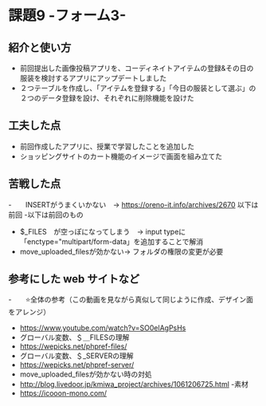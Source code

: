 # 課題9 -フォーム3-

## 紹介と使い方
  - 前回提出した画像投稿アプリを、コーディネイトアイテムの登録&その日の服装を検討するアプリにアップデートしました
  - ２つテーブルを作成し、「アイテムを登録する」「今日の服装として選ぶ」の２つのデータ登録を設け、それぞれに削除機能を設けた

## 工夫した点
  - 前回作成したアプリに、授業で学習したことを追加した
  - ショッピングサイトのカート機能のイメージで画面を組み立てた

## 苦戦した点
  -　　INSERTがうまくいかない　→ https://oreno-it.info/archives/2670
  以下は前回
  -以下は前回のもの
  - $_FILES　が空っぽになってしまう　→ input typeに「enctype="multipart/form-data」を追加することで解消
  - move_uploaded_filesが効かない→ フォルダの権限の変更が必要

## 参考にした web サイトなど
  -　　⭐️全体の参考（この動画を見ながら真似して同じように作成、デザイン面をアレンジ）
  - https://www.youtube.com/watch?v=SO0elAgPsHs
  - グローバル変数、＄＿FILESの理解
  - https://wepicks.net/phpref-files/
  - グローバル変数、＄_SERVERの理解
  - https://wepicks.net/phpref-server/
  - move_uploaded_filesが効かない時の対処
  - http://blog.livedoor.jp/kmiwa_project/archives/1061206725.html
  -素材
  - https://icooon-mono.com/
